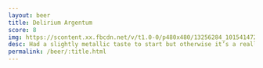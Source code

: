 ```yaml
---
layout: beer
title: Delirium Argentum
score: 8
img: https://scontent.xx.fbcdn.net/v/t1.0-0/p480x480/13256284_10154147274343745_1195107616388760793_n.jpg?oh=803c1aec57d501240a312991fdf0c7e9&oe=5895798C
desc: Had a slightly metallic taste to start but otherwise it’s a really clean and crisp beer. Much milder in taste than other Belgian beers. I’m beginning to get the feeling that Belgian IPAs don’t have the hop profile that I expect
permalink: /beer/:title.html
---
```

